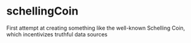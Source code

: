 # schellingCoin
First attempt at creating something like the well-known Schelling Coin, which incentivizes truthful data sources
